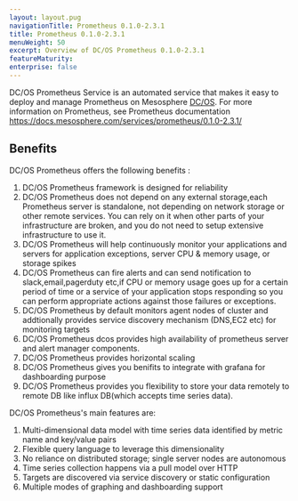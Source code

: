 ```yaml
---
layout: layout.pug
navigationTitle: Prometheus 0.1.0-2.3.1
title: Prometheus 0.1.0-2.3.1
menuWeight: 50
excerpt: Overview of DC/OS Prometheus 0.1.0-2.3.1
featureMaturity:
enterprise: false
---
```


DC/OS Prometheus Service is an automated service that makes it easy to deploy and manage Prometheus on Mesosphere [DC/OS](https://mesosphere.com/product/). For more information on Prometheus, see Prometheus documentation https://docs.mesosphere.com/services/prometheus/0.1.0-2.3.1/

## Benefits
DC/OS Prometheus offers the following benefits :
1. DC/OS Prometheus framework is designed for reliability 
2. DC/OS Prometheus does not depend on any external storage,each Prometheus server is standalone, not depending on network storage or other remote services. You can rely on it when other parts of your infrastructure are broken, and you do not need to setup extensive infrastructure to use it.
3. DC/OS Prometheus will help continuously monitor your applications and servers for application exceptions, server CPU & memory usage, or storage spikes 
4. DC/OS Prometheus can fire alerts and can send notification to slack,email,pagerduty etc,if CPU or memory usage goes up for a certain period of time or a service of your application stops responding so you can perform appropriate actions against those failures or exceptions. 
5. DC/OS Prometheus by default monitors agent nodes of cluster and addtionally provides service discovery mechanism (DNS,EC2 etc) for monitoring targets
6. DC/OS Prometheus dcos provides high availability of prometheus server and alert manager components. 
7. DC/OS Prometheus provides horizontal scaling
8. DC/OS Prometheus gives you benifits to integrate with grafana for dashboarding purpose
9. DC/OS Prometheus provides you flexibility to store your data remotely to remote DB like influx DB(which accepts time series data).
 
DC/OS Prometheus's main features are:
1. Multi-dimensional data model with time series data identified by metric name and key/value pairs
2. Flexible query language to leverage this dimensionality
3. No reliance on distributed storage; single server nodes are autonomous
4. Time series collection happens via a pull model over HTTP
5. Targets are discovered via service discovery or static configuration
6. Multiple modes of graphing and dashboarding support



